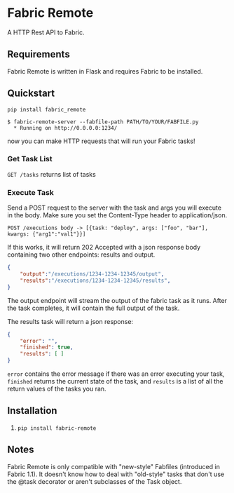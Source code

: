 # Fabric Remote

A HTTP Rest API to Fabric.

## Requirements
Fabric Remote is written in Flask and requires Fabric to be installed.

## Quickstart

```
pip install fabric_remote
```

```
$ fabric-remote-server --fabfile-path PATH/TO/YOUR/FABFILE.py 
  * Running on http://0.0.0.0:1234/
```

now you can make HTTP requests that will run your Fabric tasks!

### Get Task List

`GET /tasks` returns list of tasks

### Execute Task

Send a POST request to the server with the task and args you will execute in the body.  Make sure you set the Content-Type header to application/json.  

`POST /executions body -> [{task: "deploy", args: ["foo", "bar"], kwargs: {"arg1":"val1"}}]`

If this works, it will return 202 Accepted with a json response body containing two other endpoints: results and output.  

```json
{
    "output":"/executions/1234-1234-12345/output",
    "results":"/executions/1234-1234-12345/results",
}
```

The output endpoint will stream the output of the fabric task as it runs.  After the task completes, it will contain the full output of the task.

The results task will return a json response:

```json
{
    "error": "",
    "finished": true,
    "results": [ ]
}
```

`error` contains the error message if there was an error executing your task, `finished` returns the current state of the task, and `results` is a list of all the return values of the tasks you ran.

## Installation
1. `pip install fabric-remote`

## Notes
Fabric Remote is only compatible with "new-style" Fabfiles (introduced in Fabric 1.1).  It doesn't know how to deal with "old-style" tasks that don't use the @task decorator or aren't subclasses of the Task object.
